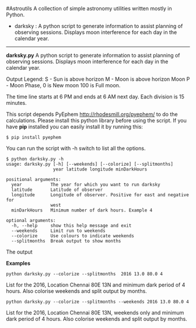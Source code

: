 #Astroutils
A collection of simple astronomy utilities written mostly in Python.


 * darksky : A python script to generate information to assist planning of observing sessions. Displays moon interference for each day in the calendar year.

----------
**darksky.py**
A python script to generate information to assist planning of observing sessions. Displays moon interference for each day in the calendar year.

Output Legend:
S - Sun is above horizon
M - Moon is above horizon
Moon P - Moon Phase, 0 is New moon 100 is Full moon.

The time line starts at 6 PM and ends at 6 AM next day. Each division is 15 minutes.

This script depends PyEphem http://rhodesmill.org/pyephem/ to do the calculations. Please install this python library before using the script. If you have **pip** installed you can easily install it by running this:

    $ pip install pyephem

 You can run the script with -h switch to list all the options.

    $ python darksky.py -h                                                                                                                               
    usage: darksky.py [-h] [--weekends] [--colorize] [--splitmonths]
                      year latitude longitude minDarkHours
    
    positional arguments:
      year           The year for which you want to run darksky
      latitude       Latitude of observer
      longitude      Longitude of observer. Positive for east and negative for
                     west
      minDarkHours   Minimum number of dark hours. Example 4
    
    optional arguments:
      -h, --help     show this help message and exit
      --weekends     Limit run to weekends
      --colorize     Use colours to indicate weekends
      --splitmonths  Break output to show months 

The output

**Examples**

    python darksky.py --colorize --splitmonths  2016 13.0 80.0 4

List for the 2016, Location Chennai 80E 13N and minimum dark period of 4 hours. Also colorise weekends and split output by months.


    python darksky.py --colorize --splitmonths --weekends 2016 13.0 80.0 4

List for the 2016, Location Chennai 80E 13N, weekends only and minimum dark period of 4 hours. Also colorise weekends and split output by months.

